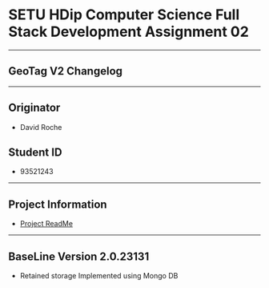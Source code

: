 # SETU HDip Computer Science  Full Stack Development Assignment 02

---

## GeoTag V2 Changelog

---

## Originator

- David Roche

## Student ID  

- 93521243

---

## Project Information

- [Project ReadMe](/readme.md)

---

## BaseLine Version 2.0.23131

- Retained storage Implemented using Mongo DB
